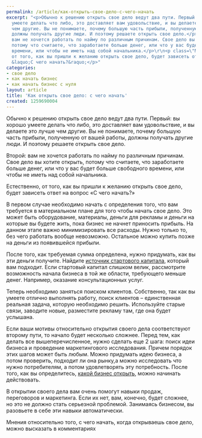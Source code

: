 ```yaml
---
permalink: /article/как-открыть-свое-дело-с-чего-начать
excerpt: "<p>Обычно к решению открыть свое дело ведут два пути. Первый:\r\nвы хорошо
  умеете делать что либо, это доставляет вам удовольствие, и вы делаете это лучше
  чем другие. Вы не понимаете, почему большую часть прибыли, полученную от вашей работы,
  должны получать другие люди. И поэтому решаете открыть свое дело.</p>\r\n<p class=\"MsoNormal\">Второй:
  вам не хочется работать по найму по различным причинам. Свое дело вы хотите открыть,
  потому что считаете, что заработаете больше денег, или что у вас будет больше свободного
  времени, или чтобы не иметь над собой начальника.</p>\r\n<p class=\"MsoNormal\">Естественно,
  от того, как вы пришли к желанию открыть свое дело, будет зависеть ответ на вопрос
  &laquo;С чего начать?&raquo;</p>"
categories:
- свое дело
- как начать бизнес
- как начать бизнес с нуля
layout: article
title: 'Как открыть свое дело: с чего начать'
created: 1259690004
---
```

<p>Обычно к решению открыть свое дело ведут два пути. Первый:
вы хорошо умеете делать что либо, это доставляет вам удовольствие, и вы делаете это лучше чем другие. Вы не понимаете, почему большую часть прибыли, полученную от вашей работы, должны получать другие люди. И поэтому решаете открыть свое дело.</p>
<p class="MsoNormal">Второй: вам не хочется работать по найму по различным причинам. Свое дело вы хотите открыть, потому что считаете, что заработаете больше денег, или что у вас будет больше свободного времени, или чтобы не иметь над собой начальника.</p>
<p class="MsoNormal">Естественно, от того, как вы пришли к желанию открыть свое дело, будет зависеть ответ на вопрос &laquo;С чего начать?&raquo;</p>
<p class="MsoNormal">В первом случае необходимо начать с определения того, что вам требуется в материальном плане для того чтобы начать свое дело. Это может быть оборудование, материалы, деньги для рекламы и деньги на которые вы будете жить, пока бизнес не начнет приносить прибыль. На данном этапе важно минимизировать все расходы. Нужно только то, без чего работать вообще невозможно. Остальное можно купить позже на деньги из появившейся прибыли.</p>
<p class="MsoNormal">После того, как требуемая сумма определена, нужно придумать, как вы эти деньги получите. Найдите <a href="http://www.business101.ru/article/источники-стартового-капитала">источник стартового капитала</a>, который вам
 подходит. Если стартовый капитал слишком велик, рассмотрите возможность начала бизнеса в той же области, требующего меньше денег. Например, оказание консультационных услуг.</p>
<p class="MsoNormal">Теперь необходимо заняться поиском клиентов. Собственно, так как вы умеете отлично выполнять работу, поиск клиентов &ndash; единственная реальная
 задача, которую необходимо решить. Используйте старые связи, заводите новые, разместите рекламу там, где она будет услышана.</p>
<p class="MsoNormal">Если ваши мотивы относительно открытия своего дела соответствуют второму пути, то начало будет несколько сложнее. Перед тем, как делать все вышеперечисленное, нужно сделать еще 2 шага: поиск идеи бизнеса и проведение маркетингового исследования. Причем порядок этих шагов может быть любым. Можно придумать идею бизнеса, а потом проверить, подходит ли она рынку,а можно исследовать что нужно потребителям, а потом удовлетворять эту потребность. После того, как вы определитесь, <a href="http://www.business101.ru/article/какой-бизнес-открыть">какой бизнес открыть</a>, можно начинать действовать.</p>
<p class="MsoNormal">В открытии своего дела вам очень помогут навыки продаж, переговоров и маркетинга. Если их нет, вам, конечно, будет сложнее, но это не должно стать серьезной проблемой. Занимаясь бизнесом, вы разовьете в себе эти навыки автоматически.</p>
<p class="MsoNormal">Мнения относительно того, с чего начать, когда открываешь свое дело, можно высказать в комментариях&nbsp;</p>
